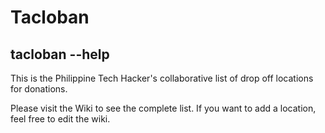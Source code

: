 Tacloban
========

tacloban --help
---

This is the Philippine Tech Hacker's collaborative list of drop off locations for donations.

Please visit the Wiki to see the complete list. If you want to add a location, feel free to edit the wiki.

